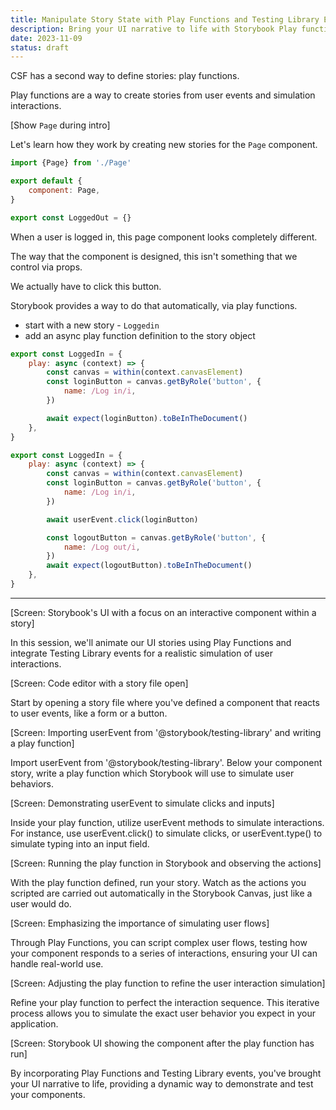 ```yaml
---
title: Manipulate Story State with Play Functions and Testing Library Events
description: Bring your UI narrative to life with Storybook Play functions. Use Testing Library to create stories from user events — perfectly simulating real-world usage.
date: 2023-11-09
status: draft
---
```


CSF has a second way to define stories: play functions.

Play functions are a way to create stories from user events and simulation interactions.

[Show `Page` during intro]

Let's learn how they work by creating new stories for the `Page` component.

```js
import {Page} from './Page'

export default {
	component: Page,
}

export const LoggedOut = {}
```

When a user is logged in, this page component looks completely different.

The way that the component is designed, this isn't something that we control via props.

We actually have to click this button.

Storybook provides a way to do that automatically, via play functions.

- start with a new story - `Loggedin`
- add an async play function definition to the story object

```js
export const LoggedIn = {
	play: async (context) => {
		const canvas = within(context.canvasElement)
		const loginButton = canvas.getByRole('button', {
			name: /Log in/i,
		})

		await expect(loginButton).toBeInTheDocument()
	},
}
```

```js
export const LoggedIn = {
	play: async (context) => {
		const canvas = within(context.canvasElement)
		const loginButton = canvas.getByRole('button', {
			name: /Log in/i,
		})

		await userEvent.click(loginButton)

		const logoutButton = canvas.getByRole('button', {
			name: /Log out/i,
		})
		await expect(logoutButton).toBeInTheDocument()
	},
}
```

---

[Screen: Storybook's UI with a focus on an interactive component within a story]

In this session, we'll animate our UI stories using Play Functions and integrate Testing Library events for a realistic simulation of user interactions.

[Screen: Code editor with a story file open]

Start by opening a story file where you've defined a component that reacts to user events, like a form or a button.

[Screen: Importing userEvent from '@storybook/testing-library' and writing a play function]

Import userEvent from '@storybook/testing-library'. Below your component story, write a play function which Storybook will use to simulate user behaviors.

[Screen: Demonstrating userEvent to simulate clicks and inputs]

Inside your play function, utilize userEvent methods to simulate interactions. For instance, use userEvent.click() to simulate clicks, or userEvent.type() to simulate typing into an input field.

[Screen: Running the play function in Storybook and observing the actions]

With the play function defined, run your story. Watch as the actions you scripted are carried out automatically in the Storybook Canvas, just like a user would do.

[Screen: Emphasizing the importance of simulating user flows]

Through Play Functions, you can script complex user flows, testing how your component responds to a series of interactions, ensuring your UI can handle real-world use.

[Screen: Adjusting the play function to refine the user interaction simulation]

Refine your play function to perfect the interaction sequence. This iterative process allows you to simulate the exact user behavior you expect in your application.

[Screen: Storybook UI showing the component after the play function has run]

By incorporating Play Functions and Testing Library events, you've brought your UI narrative to life, providing a dynamic way to demonstrate and test your components.

```

```

